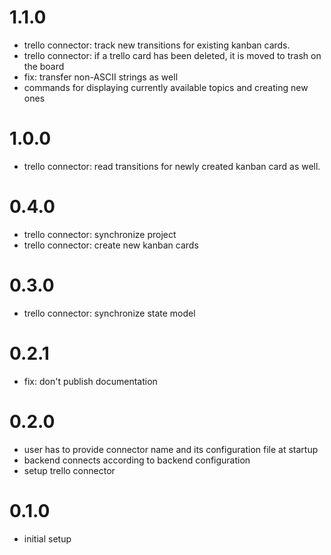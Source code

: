 # 1.1.0
- trello connector: track new transitions for existing kanban cards.
- trello connector: if a trello card has been deleted, it is moved to trash on the board
- fix: transfer non-ASCII strings as well
- commands for displaying currently available topics and creating new ones

# 1.0.0
- trello connector: read transitions for newly created kanban card as well.

# 0.4.0
- trello connector: synchronize project
- trello connector: create new kanban cards

# 0.3.0
- trello connector: synchronize state model

# 0.2.1
- fix: don't publish documentation

# 0.2.0
- user has to provide connector name and its configuration file at startup
- backend connects according to backend configuration
- setup trello connector

# 0.1.0
- initial setup